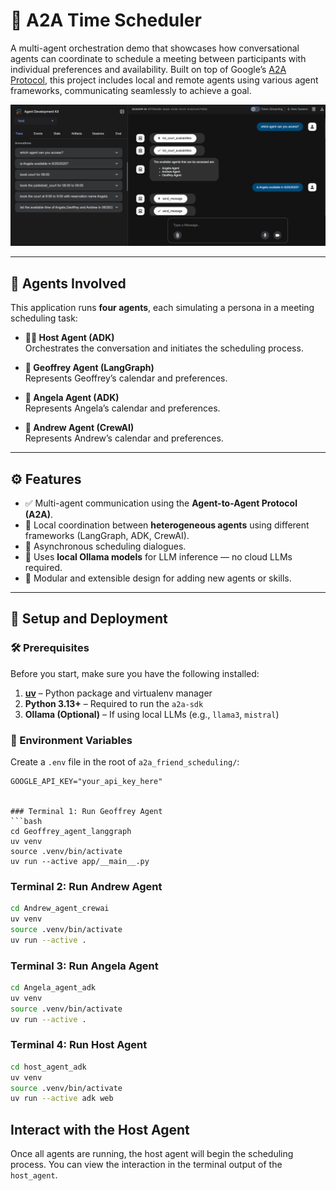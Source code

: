 # 🤝 A2A Time Scheduler

A multi-agent orchestration demo that showcases how conversational agents can coordinate to schedule a meeting between participants with individual preferences and availability. Built on top of Google’s [A2A Protocol](https://ai.google.dev/docs/a2a_overview), this project includes local and remote agents using various agent frameworks, communicating seamlessly to achieve a goal.

![A2A Time Scheduler](docs/images/a2a.png)

---

## 🧠 Agents Involved

This application runs **four agents**, each simulating a persona in a meeting scheduling task:

- **🧑‍💼 Host Agent (ADK)**  
  Orchestrates the conversation and initiates the scheduling process.

- **📅 Geoffrey Agent (LangGraph)**  
  Represents Geoffrey’s calendar and preferences.

- **📅 Angela Agent (ADK)**  
  Represents Angela’s calendar and preferences.

- **📅 Andrew Agent (CrewAI)**  
  Represents Andrew’s calendar and preferences.

---

## ⚙️ Features

- ✅ Multi-agent communication using the **Agent-to-Agent Protocol (A2A)**.
- 🔄 Local coordination between **heterogeneous agents** using different frameworks (LangGraph, ADK, CrewAI).
- 💬 Asynchronous scheduling dialogues.
- 🧪 Uses **local Ollama models** for LLM inference — no cloud LLMs required.
- 📁 Modular and extensible design for adding new agents or skills.

---

## 🚀 Setup and Deployment

### 🛠️ Prerequisites

Before you start, make sure you have the following installed:

1. [**uv**](https://docs.astral.sh/uv/getting-started/installation/) – Python package and virtualenv manager
2. **Python 3.13+** – Required to run the `a2a-sdk`
3. **Ollama (Optional)** – If using local LLMs (e.g., `llama3`, `mistral`)

### 🔐 Environment Variables

Create a `.env` file in the root of `a2a_friend_scheduling/`:

```env
GOOGLE_API_KEY="your_api_key_here"


### Terminal 1: Run Geoffrey Agent
```bash
cd Geoffrey_agent_langgraph
uv venv
source .venv/bin/activate
uv run --active app/__main__.py
```

### Terminal 2: Run Andrew Agent
```bash
cd Andrew_agent_crewai
uv venv
source .venv/bin/activate
uv run --active .
```

### Terminal 3: Run Angela Agent
```bash
cd Angela_agent_adk
uv venv
source .venv/bin/activate
uv run --active .
```

### Terminal 4: Run Host Agent
```bash
cd host_agent_adk
uv venv
source .venv/bin/activate
uv run --active adk web      
```

## Interact with the Host Agent

Once all agents are running, the host agent will begin the scheduling process. You can view the interaction in the terminal output of the `host_agent`.



